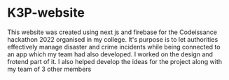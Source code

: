 # K3P-website
This website was created using next js and firebase for the Codeissance hackathon 2022 organised in my college. It's purpose is to let authorities effectively manage disaster and crime incidents while being connected to an app which my team had also developed. I worked on the design and frotend part of it. I also helped develop the ideas for the project along with my team of 3 other members 
